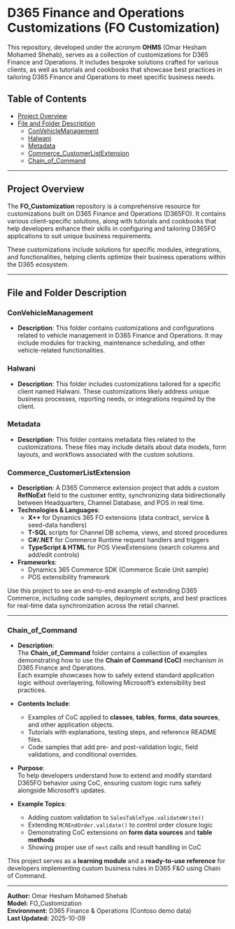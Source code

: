 # D365 Finance and Operations Customizations (FO Customization)

This repository, developed under the acronym **OHMS** (Omar Hesham Mohamed Shehab), serves as a collection of customizations for D365 Finance and Operations. It includes bespoke solutions crafted for various clients, as well as tutorials and cookbooks that showcase best practices in tailoring D365 Finance and Operations to meet specific business needs.

## Table of Contents
- [Project Overview](#project-overview)
- [File and Folder Description](#file-and-folder-description)
  - [ConVehicleManagement](#convehiclemanagement)
  - [Halwani](#halwani)
  - [Metadata](#metadata)
  - [Commerce_CustomerListExtension](#commerce_customerlistextension)
  - [Chain_of_Command](#chain_of_command)

---

## Project Overview

The **FO_Customization** repository is a comprehensive resource for customizations built on D365 Finance and Operations (D365FO). It contains various client-specific solutions, along with tutorials and cookbooks that help developers enhance their skills in configuring and tailoring D365FO applications to suit unique business requirements.

These customizations include solutions for specific modules, integrations, and functionalities, helping clients optimize their business operations within the D365 ecosystem.

---

## File and Folder Description

### ConVehicleManagement
- **Description**: This folder contains customizations and configurations related to vehicle management in D365 Finance and Operations. It may include modules for tracking, maintenance scheduling, and other vehicle-related functionalities.

### Halwani
- **Description**: This folder includes customizations tailored for a specific client named Halwani. These customizations likely address unique business processes, reporting needs, or integrations required by the client.

### Metadata
- **Description**: This folder contains metadata files related to the customizations. These files may include details about data models, form layouts, and workflows associated with the custom solutions.

### Commerce_CustomerListExtension
- **Description**: A D365 Commerce extension project that adds a custom **RefNoExt** field to the customer entity, synchronizing data bidirectionally between Headquarters, Channel Database, and POS in real time.
- **Technologies & Languages**:  
  - **X++** for Dynamics 365 FO extensions (data contract, service & seed-data handlers)  
  - **T-SQL** scripts for Channel DB schema, views, and stored procedures  
  - **C#/.NET** for Commerce Runtime request handlers and triggers  
  - **TypeScript & HTML** for POS ViewExtensions (search columns and add/edit controls)  
- **Frameworks**:  
  - Dynamics 365 Commerce SDK (Commerce Scale Unit sample)  
  - POS extensibility framework  

Use this project to see an end-to-end example of extending D365 Commerce, including code samples, deployment scripts, and best practices for real-time data synchronization across the retail channel.  

---

### Chain_of_Command
- **Description**:  
  The **Chain_of_Command** folder contains a collection of examples demonstrating how to use the **Chain of Command (CoC)** mechanism in D365 Finance and Operations.  
  Each example showcases how to safely extend standard application logic without overlayering, following Microsoft’s extensibility best practices.  

- **Contents Include**:  
  - Examples of CoC applied to **classes**, **tables**, **forms**, **data sources**, and other application objects.  
  - Tutorials with explanations, testing steps, and reference README files.  
  - Code samples that add pre- and post-validation logic, field validations, and conditional overrides.  

- **Purpose**:  
  To help developers understand how to extend and modify standard D365FO behavior using CoC, ensuring custom logic runs safely alongside Microsoft’s updates.  

- **Example Topics**:  
  - Adding custom validation to `SalesTableType.validateWrite()`  
  - Extending `MCREndOrder.validate()` to control order closure logic  
  - Demonstrating CoC extensions on **form data sources** and **table methods**  
  - Showing proper use of `next` calls and result handling in CoC  

This project serves as a **learning module** and a **ready-to-use reference** for developers implementing custom business rules in D365 F&O using Chain of Command.

---

**Author:** Omar Hesham Mohamed Shehab  
**Model:** FO_Customization  
**Environment:** D365 Finance & Operations (Contoso demo data)  
**Last Updated:** 2025-10-09  
